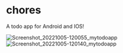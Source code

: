 # chores
 A todo app for Android and IOS! 

![Screenshot_20221005-120055_mytodoapp](https://user-images.githubusercontent.com/28532979/194023682-4fc81717-7f59-4b7c-b532-386913a0bf45.png)
![Screenshot_20221005-120140_mytodoapp](https://user-images.githubusercontent.com/28532979/194023699-861b0373-f5ce-4ebe-bb73-34a2d6d98182.png)
